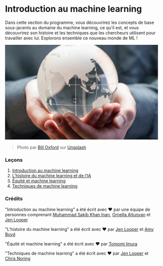 # Introduction au machine learning

Dans cette section du programme, vous découvrirez les concepts de base sous-jacents au domaine du machine learning, ce qu’il est, et vous découvrirez son histoire et les techniques que les chercheurs utilisent pour travailler avec lui.  Explorons ensemble ce nouveau monde de ML !

![globe](../images/globe.jpg)
> Photo par <a href="https://unsplash.com/@bill_oxford?utm_source=unsplash&utm_medium=referral&utm_content=creditCopyText">Bill Oxford</a> sur <a href="https://unsplash.com/s/photos/globe?utm_source=unsplash&utm_medium=referral&utm_content=creditCopyText">Unsplash</a>
  
### Leçons

1. [Introduction au machine learning](1-intro-to-ML/README.md)
1. [L’histoire du machine learning et de l’IA](2-history-of-ML/README.md)
1. [Équité et machine learning](3-équité/README.md)
1. [Techniques de machine learning](4-techniques-of-ML/README.md)
### Crédits

"Introduction au machine learning" a été écrit avec ♥️ par une équipe de personnes comprenant [Muhammad Sakib Khan Inan](https://twitter.com/Sakibinan), [Ornella Altunyan](https://twitter.com/ornelladotcom) et [Jen Looper](https://twitter.com/jenlooper)

"L’histoire du machine learning" a été écrit avec ♥️ par [Jen Looper](https://twitter.com/jenlooper) et [Amy Boyd](https://twitter.com/AmyKateNicho)

"Équité et machine learning" a été écrit avec ♥️ par [Tomomi Imura](https://twitter.com/girliemac) 

"Techniques de machine learning" a été écrit avec ♥️ par [Jen Looper](https://twitter.com/jenlooper) et [Chris Noring](https://twitter.com/softchris)
